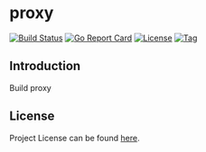 # proxy

[![Build Status](https://github.com/distbuild/proxy/workflows/ci/badge.svg?branch=main&event=push)](https://github.com/distbuild/proxy/actions?query=workflow%3Aci)
[![Go Report Card](https://goreportcard.com/badge/github.com/distbuild/proxy)](https://goreportcard.com/report/github.com/distbuild/proxy)
[![License](https://img.shields.io/github/license/distbuild/proxy.svg)](https://github.com/distbuild/proxy/blob/main/LICENSE)
[![Tag](https://img.shields.io/github/tag/distbuild/proxy.svg)](https://github.com/distbuild/proxy/tags)



## Introduction

Build proxy



## License

Project License can be found [here](LICENSE).
